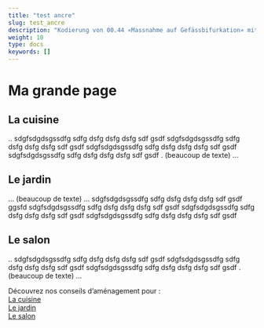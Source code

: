 ```yaml
---
title: "test ancre"
slug: test_ancre
description: "Kodierung von 00.44 «Massnahme auf Gefässbifurkation» mit Kodes unter 36.03.- und 36.08.-"
weight: 10
type: docs
keywords: []
---
```



<h1>Ma grande page</h1>
<h2 id="cuisine">La cuisine</h2>
<p>..
sdgfsdgdsgssdfg
sdfg
dsfg
dsfg
dsfg
sdf
gsdf
sdgfsdgdsgssdfg
sdfg
dsfg
dsfg
dsfg
sdf
gsdf
sdgfsdgdsgssdfg
sdfg
dsfg
dsfg
dsfg
sdf
gsdf
sdgfsdgdsgssdfg
sdfg
dsfg
dsfg
dsfg
sdf
gsdf
. (beaucoup de texte) ...</p>
<h2 id="jardin">Le jardin</h2>
<p>... (beaucoup de texte) ...
sdgfsdgdsgssdfg
sdfg
dsfg
dsfg
dsfg
sdf
gsdf
ggsfd
sdgfsdgdsgssdfg
sdfg
dsfg
dsfg
dsfg
sdf
gsdf
sdgfsdgdsgssdfg
sdfg
dsfg
dsfg
dsfg
sdf
gsdf
sdgfsdgdsgssdfg
sdfg
dsfg
dsfg
dsfg
sdf
gsdf

</p>
<h2 id="salon">Le salon</h2>
<p>..
sdgfsdgdsgssdfg
sdfg
dsfg
dsfg
dsfg
sdf
gsdf
sdgfsdgdsgssdfg
sdfg
dsfg
dsfg
dsfg
sdf
gsdf
sdgfsdgdsgssdfg
sdfg
dsfg
dsfg
dsfg
sdf
gsdf
. (beaucoup de texte) ...</p>

<p>
Découvrez nos conseils d’aménagement pour :<br>
    <a href="#cuisine">La cuisine</a><br>
    <a href="#jardin">Le jardin</a><br>
    <a href="#salon">Le salon</a><br>
</p>
